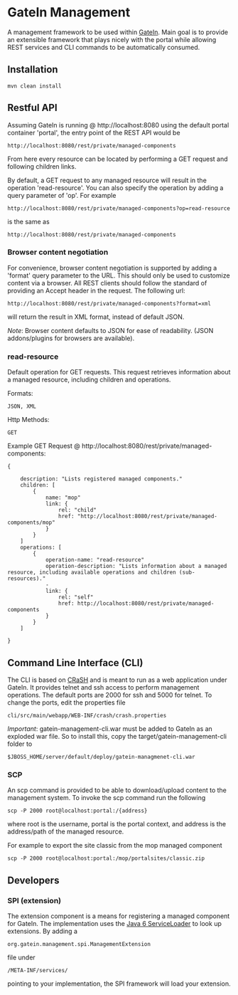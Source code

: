 GateIn Management
=============

A management framework to be used within [GateIn](http://www.gatein.org).  Main goal is to provide an extensible framework that plays nicely with the portal while allowing REST services and CLI commands to be automatically consumed.

Installation
-----------

`mvn clean install`

Restful API
-----------

Assuming GateIn is running @ http://localhost:8080 using the default portal container 'portal', the entry point of the REST API would be

    http://localhost:8080/rest/private/managed-components

From here every resource can be located by performing a GET request and following children links.

By default, a GET request to any managed resource will result in the operation 'read-resource'.  You can also specify the operation by adding a query parameter of 'op'.  For example

    http://localhost:8080/rest/private/managed-components?op=read-resource
is the same as

    http://localhost:8080/rest/private/managed-components

### Browser content negotiation
For convenience, browser content negotiation is supported by adding a 'format' query parameter to the URL.  This should only be used to customize content via a browser.  All REST clients should follow the standard of providing an Accept header in the request.  The following url:

    http://localhost:8080/rest/private/managed-components?format=xml
will return the result in XML format, instead of default JSON.

_Note_: Browser content defaults to JSON for ease of readability. (JSON addons/plugins for browsers are available).

### read-resource

Default operation for GET requests.  This request retrieves information about a managed resource, including children and operations.

Formats:

    JSON, XML

Http Methods:

    GET

Example GET Request @ http://localhost:8080/rest/private/managed-components:

    {

        description: "Lists registered managed components."
        children: [
            {
                name: "mop"
                link: {
                    rel: "child"
                    href: "http://localhost:8080/rest/private/managed-components/mop"
                }
            }
        ]
        operations: [
            {
                operation-name: "read-resource"
                operation-description: "Lists information about a managed resource, including available operations and children (sub-resources)."
                -
                link: {
                    rel: "self"
                    href: http://localhost:8080/rest/private/managed-components
                }
            }
        ]

    }

Command Line Interface (CLI)
-----------
The CLI is based on [CRaSH](http://code.google.com/p/crsh/) and is meant to run as a web application under GateIn.  It provides telnet and ssh access to perform management operations.  The default ports are 2000 for ssh and 5000 for telnet. To change the ports, edit the properties file

    cli/src/main/webapp/WEB-INF/crash/crash.properties

_Important_: gatein-management-cli.war must be added to GateIn as an exploded war file.  So to install this, copy the target/gatein-management-cli folder to

    $JBOSS_HOME/server/default/deploy/gatein-managmenet-cli.war

### SCP
An scp command is provided to be able to download/upload content to the management system.  To invoke the scp command run the following

    scp -P 2000 root@localhost:portal:/{address}
where root is the username, portal is the portal context, and address is the address/path of the managed resource.

For example to export the site classic from the mop managed component

    scp -P 2000 root@localhost:portal:/mop/portalsites/classic.zip

Developers
-----------
### SPI (extension)
The extension component is a means for registering a managed component for GateIn. The implementation uses the [Java 6 ServiceLoader](http://download.oracle.com/javase/6/docs/api/java/util/ServiceLoader.html) to look up extensions. By adding a

    org.gatein.management.spi.ManagementExtension
file under

    /META-INF/services/
pointing to your implementation, the SPI framework will load your extension.